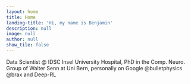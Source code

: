 ```yaml
---
layout: home
title: Home
landing-title: 'Hi, my name is Benjamin'
description: null
image: null
author: null
show_tile: false
---
```


Data Scientist @ IDSC Insel University Hospital, PhD in the Comp. Neuro. Group of Walter Senn at Uni Bern, personally on Google @bulletphysics @brax and Deep-RL
